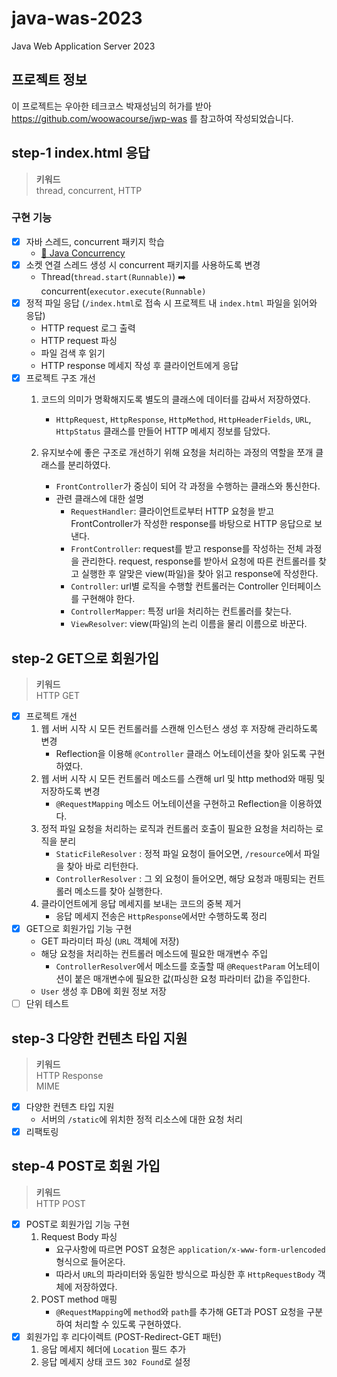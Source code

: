 # java-was-2023

Java Web Application Server 2023

## 프로젝트 정보

이 프로젝트는 우아한 테크코스 박재성님의 허가를 받아 https://github.com/woowacourse/jwp-was
를 참고하여 작성되었습니다.

## step-1 index.html 응답

> **키워드**<br>
> thread, concurrent, HTTP

### 구현 기능

- [x] 자바 스레드, concurrent 패키지 학습
    - [📖 Java Concurrency](https://github.com/mingulmangul/be-was/wiki/Java-Concurrency)
- [x] 소켓 연결 스레드 생성 시 concurrent 패키지를 사용하도록 변경
    - Thread(`thread.start(Runnable)`) ➡️ concurrent(`executor.execute(Runnable)`
- [x] 정적 파일 응답 (`/index.html`로 접속 시 프로젝트 내 `index.html` 파일을 읽어와 응답)
    - HTTP request 로그 출력
    - HTTP request 파싱
    - 파일 검색 후 읽기
    - HTTP response 메세지 작성 후 클라이언트에게 응답
- [x] 프로젝트 구조 개선
    1. 코드의 의미가 명확해지도록 별도의 클래스에 데이터를 감싸서 저장하였다.

        - `HttpRequest`, `HttpResponse`, `HttpMethod`, `HttpHeaderFields`, `URL`, `HttpStatus` 클래스를 만들어 HTTP 메세지 정보를 담았다.

    2. 유지보수에 좋은 구조로 개선하기 위해 요청을 처리하는 과정의 역할을 쪼개 클래스를 분리하였다.

        - `FrontController`가 중심이 되어 각 과정을 수행하는 클래스와 통신한다.
        - 관련 클래스에 대한 설명
            - `RequestHandler`: 클라이언트로부터 HTTP 요청을 받고 FrontController가 작성한 response를 바탕으로 HTTP 응답으로 보낸다.
            - `FrontController`: request를 받고 response를 작성하는 전체 과정을 관리한다. request, response를 받아서 요청에 따른 컨트롤러를 찾고 실행한 후 알맞은
          view(파일)을 찾아 읽고 response에 작성한다.
            - `Controller`: url별 로직을 수행할 컨트롤러는 Controller 인터페이스를 구현해야 한다.
            - `ControllerMapper`: 특정 url을 처리하는 컨트롤러를 찾는다.
            - `ViewResolver`: view(파일)의 논리 이름을 물리 이름으로 바꾼다.

## step-2 GET으로 회원가입

> **키워드**<br>
> HTTP GET

- [x] 프로젝트 개선
    1. 웹 서버 시작 시 모든 컨트롤러를 스캔해 인스턴스 생성 후 저장해 관리하도록 변경
        - Reflection을 이용해 `@Controller` 클래스 어노테이션을 찾아 읽도록 구현하였다.
    2. 웹 서버 시작 시 모든 컨트롤러 메소드를 스캔해 url 및 http method와 매핑 및 저장하도록 변경
        - `@RequestMapping` 메소드 어노테이션을 구현하고 Reflection을 이용하였다.
    3. 정적 파일 요청을 처리하는 로직과 컨트롤러 호출이 필요한 요청을 처리하는 로직을 분리
        - `StaticFileResolver` : 정적 파일 요청이 들어오면, `/resource`에서 파일을 찾아 바로 리턴한다.
        - `ControllerResolver` : 그 외 요청이 들어오면, 해당 요청과 매핑되는 컨트롤러 메소드를 찾아 실행한다.
    4. 클라이언트에게 응답 메세지를 보내는 코드의 중복 제거
        - 응답 메세지 전송은 `HttpResponse`에서만 수행하도록 정리
- [x] GET으로 회원가입 기능 구현
    - GET 파라미터 파싱 (`URL` 객체에 저장)
    - 해당 요청을 처리하는 컨트롤러 메소드에 필요한 매개변수 주입
        - `ControllerResolver`에서 메소드를 호출할 때 `@RequestParam` 어노테이션이 붙은 매개변수에 필요한 값(파싱한 요청 파라미터 값)을 주입한다.
    - `User` 생성 후 DB에 회원 정보 저장
- [ ] 단위 테스트

## step-3 다양한 컨텐츠 타입 지원

> **키워드**<br>
> HTTP Response<br>
> MIME

- [x] 다양한 컨텐츠 타입 지원
    - 서버의 `/static`에 위치한 정적 리소스에 대한 요청 처리
- [x] 리팩토링

## step-4 POST로 회원 가입

> **키워드**<br>
> HTTP POST

- [x] POST로 회원가입 기능 구현
    1. Request Body 파싱
        - 요구사항에 따르면 POST 요청은 `application/x-www-form-urlencoded` 형식으로 들어온다.
        - 따라서 `URL`의 파라미터와 동일한 방식으로 파싱한 후 `HttpRequestBody` 객체에 저장하였다.
    2. POST method 매핑
        - `@RequestMapping`에 `method`와 `path`를 추가해 GET과 POST 요청을 구분하여 처리할 수 있도록 구현하였다.
- [x] 회원가입 후 리다이렉트 (POST-Redirect-GET 패턴)
    1. 응답 메세지 헤더에 `Location` 필드 추가
    2. 응답 메세지 상태 코드 `302 Found`로 설정
